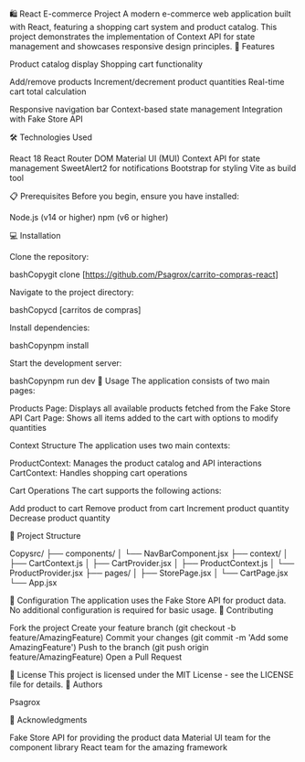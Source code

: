 🛍️ React E-commerce Project
A modern e-commerce web application built with React, featuring a shopping cart system and product catalog. This project demonstrates the implementation of Context API for state management and showcases responsive design principles.
🚀 Features

Product catalog display
Shopping cart functionality

Add/remove products
Increment/decrement product quantities
Real-time cart total calculation


Responsive navigation bar
Context-based state management
Integration with Fake Store API

🛠️ Technologies Used

React 18
React Router DOM
Material UI (MUI)
Context API for state management
SweetAlert2 for notifications
Bootstrap for styling
Vite as build tool

📋 Prerequisites
Before you begin, ensure you have installed:

Node.js (v14 or higher)
npm (v6 or higher)

💻 Installation

Clone the repository:

bashCopygit clone [https://github.com/Psagrox/carrito-compras-react]

Navigate to the project directory:

bashCopycd [carritos de compras]

Install dependencies:

bashCopynpm install

Start the development server:

bashCopynpm run dev
🌟 Usage
The application consists of two main pages:

Products Page: Displays all available products fetched from the Fake Store API
Cart Page: Shows all items added to the cart with options to modify quantities

Context Structure
The application uses two main contexts:

ProductContext: Manages the product catalog and API interactions
CartContext: Handles shopping cart operations

Cart Operations
The cart supports the following actions:

Add product to cart
Remove product from cart
Increment product quantity
Decrease product quantity

📁 Project Structure

Copysrc/
├── components/
│   └── NavBarComponent.jsx
├── context/
│   ├── CartContext.js
│   ├── CartProvider.jsx
│   ├── ProductContext.js
│   └── ProductProvider.jsx
├── pages/
│   ├── StorePage.jsx
│   └── CartPage.jsx
└── App.jsx



🔧 Configuration
The application uses the Fake Store API for product data. No additional configuration is required for basic usage.
🤝 Contributing

Fork the project
Create your feature branch (git checkout -b feature/AmazingFeature)
Commit your changes (git commit -m 'Add some AmazingFeature')
Push to the branch (git push origin feature/AmazingFeature)
Open a Pull Request

📝 License
This project is licensed under the MIT License - see the LICENSE file for details.
👥 Authors

Psagrox

🙏 Acknowledgments

Fake Store API for providing the product data
Material UI team for the component library
React team for the amazing framework
